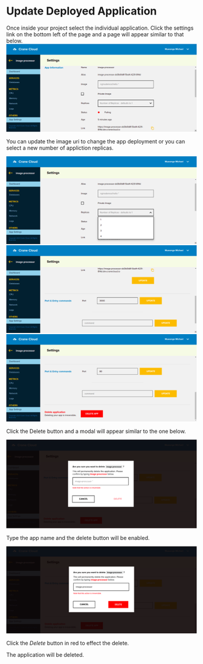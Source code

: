 # Update Deployed Application

Once inside your project select the individual application. Click the settings link on the bottom left of the page and a page will appear similar to that below.
![](../img/appUpdate2.png)

You can update the image uri to change the app deployment or you can select a new number of appliction replicas.

![](../img/appUpdateReplicas.png)
![](../img/appUpdate4.png)
![](../img/appUpdate3.png)

Click the Delete button and a modal will appear similar to the one below.

![](../img/appDelete1.png)

Type the app name and the delete button will be enabled.

![](../img/appDelete2.png)

Click the *Delete* button in red to effect the delete.

The application will be deleted.